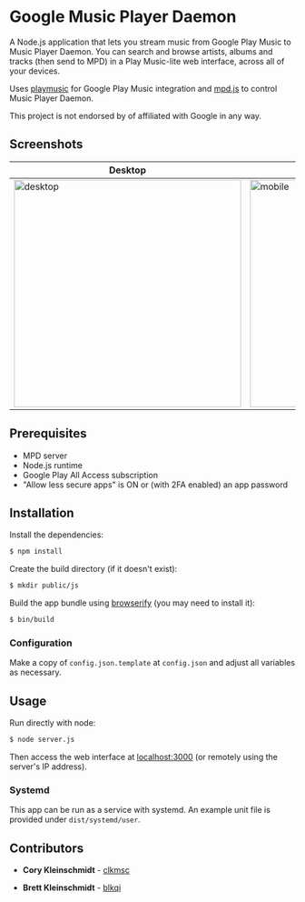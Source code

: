 # Google Music Player Daemon

A Node.js application that lets you stream music from Google Play Music to Music Player Daemon. You can search and browse artists, albums and tracks (then send to MPD) in a Play Music-lite web interface, across all of your devices. 

Uses [playmusic](https://github.com/jamon/playmusic) for Google Play Music integration and [mpd.js](https://github.com/andrewrk/mpd.js) to control Music Player Daemon.

This project is not endorsed by of affiliated with Google in any way.

## Screenshots

| Desktop | Mobile |
| --- | --- |
| <img height="400" alt="desktop" src="https://user-images.githubusercontent.com/778005/52178071-c75fcc80-2797-11e9-94d4-af3d86c166cf.png"> | <img height="400" alt="mobile" src="https://user-images.githubusercontent.com/778005/52178070-c75fcc80-2797-11e9-990a-30926a8113a2.png"> |

## Prerequisites

* MPD server
* Node.js runtime
* Google Play All Access subscription
* "Allow less secure apps" is ON or (with 2FA enabled) an app password

## Installation

Install the dependencies:

```sh
$ npm install
```

Create the build directory (if it doesn't exist):

```sh
$ mkdir public/js
```

Build the app bundle using [browserify](https://github.com/browserify/browserify) (you may need to install it):

```sh
$ bin/build
```

### Configuration

Make a copy of `config.json.template` at `config.json` and adjust all variables as necessary. 

## Usage

Run directly with node:

```sh
$ node server.js
```

Then access the web interface at [localhost:3000](http://localhost:3000) (or remotely using the server's IP address).

### Systemd

This app can be run as a service with systemd. An example unit file is provided under `dist/systemd/user`.

## Contributors

* **Cory Kleinschmidt** - [clkmsc](https://github.com/clkmsc)

* **Brett Kleinschmidt** - [blkqi](https://github.com/blkqi)
